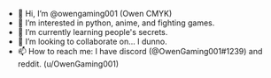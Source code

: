 - 👋 Hi, I’m @owengaming001 (Owen CMYK)
- 👀 I’m interested in python, anime, and fighting games.
- 🌱 I’m currently learning people's secrets.
- 💞️ I’m looking to collaborate on... I dunno.
- 📫 How to reach me: I have discord (@OwenGaming001#1239) and reddit. (u/OwenGaming001)

<!---
owengaming001/owengaming001 is a ✨ special ✨ repository because its `README.md` (this file) appears on your GitHub profile.
You can click the Preview link to take a look at your changes.
--->

